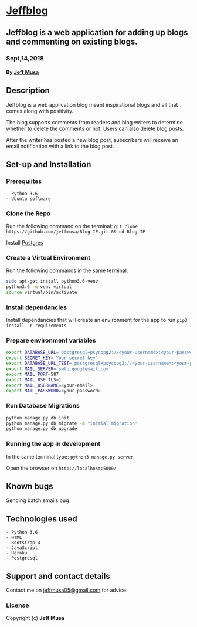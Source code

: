# [Jeffblog](https://blogjeff.herokuapp.com/)
## Jeffblog is a web application for adding up blogs and commenting on existing blogs.
### Sept,14,2018
#### By **[Jeff Musa](https://github.com/jeffmusa)**

## Description
Jeffblog is a web application blog meant inspirational blogs and all that comes along with positivity.

The blog supports comments from readers and blog writers to determine whether to delete the comments or not. Users can also delete blog posts.

After the writer has posted a new blog post, subscribers will receive an email notification with a link to the blog post.


## Set-up and Installation

### Prerequiites
    - Python 3.6
    - Ubuntu software

### Clone the Repo
Run the following command on the terminal:
`git clone https://github.com/jeffmusa/Blog-IP.git && cd Blog-IP`

Install [Postgres](https://www.postgresql.org/download/)
### Create a Virtual Environment
Run the following commands in the same terminal:
```bash
sudo apt-get install python3.6-venv
python3.6 -m venv virtual
source virtual/bin/activate
```

### Install dependancies
Install dependancies that will create an environment for the app to run
`pip3 install -r requirements`

### Prepare environment variables
```bash
export DATABASE_URL='postgresql+psycopg2://<your-username>:<your-password>@localhost/carblog'
export SECRET_KEY='Your secret key'
export DATABASE_URL_TEST='postgresql+psycopg2://<your-username>:<your-password>@localhost/carblog_test'
export MAIL_SERVER='smtp.googlemail.com'
export MAIL_PORT=587
export MAIL_USE_TLS=1
export MAIL_USERNAME=<your-email>
export MAIL_PASSWORD=<your-password> 
```

### Run Database Migrations
```bash
python manage.py db init
python manage.py db migrate -m "initial migration"
python manage.py db upgrade
```
### Running the app in development
In the same terminal type:
`python3 manage.py server`

Open the browser on `http://localhost:5000/`

## Known bugs
Sending batch emails bug


## Technologies used
    - Python 3.6
    - HTML
    - Bootstrap 4
    - JavaScript
    - Heroku
    - Postgresql

## Support and contact details
Contact me on jeffmusa05@gmail.com for advice.

### License
Copyright (c) **Jeff Musa**
